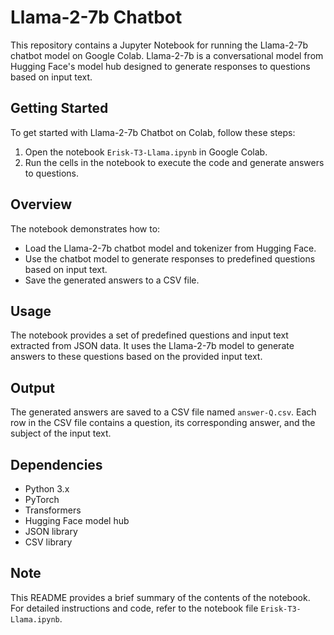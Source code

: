 # Llama-2-7b Chatbot

This repository contains a Jupyter Notebook for running the Llama-2-7b chatbot model on Google Colab. Llama-2-7b is a conversational model from Hugging Face's model hub designed to generate responses to questions based on input text.

## Getting Started

To get started with Llama-2-7b Chatbot on Colab, follow these steps:

1. Open the notebook `Erisk-T3-Llama.ipynb` in Google Colab.
2. Run the cells in the notebook to execute the code and generate answers to questions.

## Overview

The notebook demonstrates how to:
- Load the Llama-2-7b chatbot model and tokenizer from Hugging Face.
- Use the chatbot model to generate responses to predefined questions based on input text.
- Save the generated answers to a CSV file.

## Usage

The notebook provides a set of predefined questions and input text extracted from JSON data. It uses the Llama-2-7b model to generate answers to these questions based on the provided input text.

## Output

The generated answers are saved to a CSV file named `answer-Q.csv`. Each row in the CSV file contains a question, its corresponding answer, and the subject of the input text.

## Dependencies

- Python 3.x
- PyTorch
- Transformers
- Hugging Face model hub
- JSON library
- CSV library

## Note

This README provides a brief summary of the contents of the notebook. For detailed instructions and code, refer to the notebook file `Erisk-T3-Llama.ipynb`.

